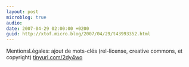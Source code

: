 ```yaml
---
layout: post
microblog: true
audio: 
date: 2007-04-29 02:00:00 +0200
guid: http://xtof.micro.blog/2007/04/29/t43993352.html
---
```

MentionsLégales: ajout de mots-clés (rel-license, creative commons, et copyright) [tinyurl.com/2dy4wo](http://tinyurl.com/2dy4wo)

